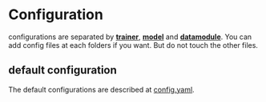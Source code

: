 # Configuration

configurations are separated by [**trainer**](trainer), [**model**](model) and [**datamodule**](datamodule). 
You can add config files at each folders if you want. But do not touch the other files.

## default configuration
The default configurations are described at [config.yaml](config.yaml).  